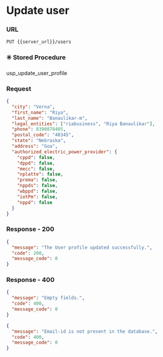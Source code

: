 # Update user

### URL

```:no-line-numbers
PUT {{server_url}}/users
```

### :eight_spoked_asterisk: Stored Procedure

<div class="custom-container tip">
<p>usp_update_user_profile</p>
</div>

### Request

```json
{
  "city": "Verna",
  "first_name": "Riya",
  "last_name": "Banaulikar-m",
  "legal_entities": ["riabusiness", "Riya Banaulikar"],
  "phone": 8390878405,
  "postal_code": "40345",
  "state": "Nebraska",
  "address": "Goa",
  "authorized_electric_power_provider": {
    "cppd": false,
    "dppd": false,
    "mecc": false,
    "nplatte": false,
    "prema": false,
    "nppds": false,
    "wbppd": false,
    "iotPm": false,
    "nppd": false
  }
}
```

### Response - 200

```json
{
  "message": "The User profile updated successfully.",
  "code": 200,
  "message_code": 0
}
```

### Response - 400

<CodeGroup>
<CodeGroupItem title="Missing Fields" active>

```json
{
  "message": "Empty fields.",
  "code": 400,
  "message_code": 0
}
```

</CodeGroupItem>
<CodeGroupItem title="Invalid User Login">

```json
{
  "message": "Email-id is not present in the database.",
  "code": 400,
  "message_code": 0
}
```

</CodeGroupItem>
</CodeGroup>
